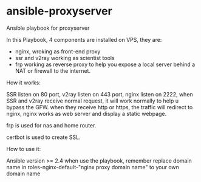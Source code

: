 # ansible-proxyserver
Ansible playbook for proxyserver

In this Playbook, 4 components are installed on VPS, they are: 
 - nginx, wroking as front-end proxy 
 - ssr and v2ray working as scientist tools
 - frp working as reverse proxy to help you expose a local server behind a NAT or firewall to the internet.
 
How it works:

SSR listen on 80 port, v2ray listen on 443 port, nginx listen on 2222, when SSR and v2ray receive normal request, it will work normally to help u bypass the GFW. when they receive http or https, the traffic will redirect to nginx, nginx works as web server and  display a static webpage. 


frp is used for nas and home router.

certbot is used to create SSL.

How to use it:

Ansible version >= 2.4
when use the playbook, remember replace domain name in roles-nginx-default-"nginx proxy domain name" to your own domain name
